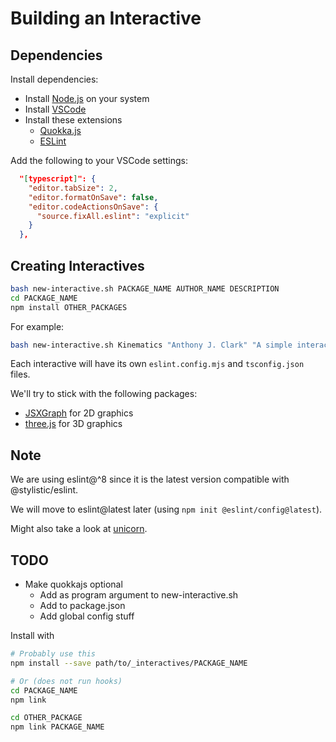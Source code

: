 # Building an Interactive

## Dependencies

Install dependencies:

- Install [Node.js](https://nodejs.org/) on your system
- Install [VSCode](https://code.visualstudio.com/)
- Install these extensions
  - [Quokka.js](https://marketplace.visualstudio.com/items?itemName=WallabyJs.quokka-vscode)
  - [ESLint](https://marketplace.visualstudio.com/items?itemName=dbaeumer.vscode-eslint)

Add the following to your VSCode settings:

~~~json
  "[typescript]": {
    "editor.tabSize": 2,
    "editor.formatOnSave": false,
    "editor.codeActionsOnSave": {
      "source.fixAll.eslint": "explicit"
    }
  },
~~~

## Creating Interactives

~~~bash
bash new-interactive.sh PACKAGE_NAME AUTHOR_NAME DESCRIPTION
cd PACKAGE_NAME
npm install OTHER_PACKAGES
~~~

For example:

~~~bash
bash new-interactive.sh Kinematics "Anthony J. Clark" "A simple interactive for differential drive kinematics."
~~~

Each interactive will have its own `eslint.config.mjs` and `tsconfig.json` files.

We'll try to stick with the following packages:

- [JSXGraph](https://jsxgraph.org/) for 2D graphics
- [three.js](https://threejs.org/) for 3D graphics

## Note

We are using eslint@^8 since it is the latest version compatible with @stylistic/eslint.

We will move to eslint@latest later (using `npm init @eslint/config@latest`).

Might also take a look at [unicorn](https://github.com/sindresorhus/eslint-plugin-unicorn).

## TODO

- Make quokkajs optional
  - Add as program argument to new-interactive.sh
  - Add to package.json
  - Add global config stuff

Install with

~~~bash
# Probably use this
npm install --save path/to/_interactives/PACKAGE_NAME

# Or (does not run hooks)
cd PACKAGE_NAME
npm link

cd OTHER_PACKAGE
npm link PACKAGE_NAME
~~~
